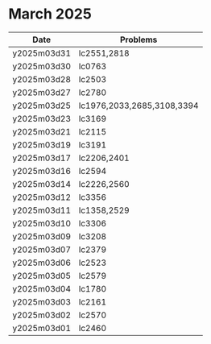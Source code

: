 # March 2025

| Date        | Problems                   |
| ----------- | -------------------------- |
| y2025m03d31 | lc2551,2818                |
| y2025m03d30 | lc0763                     |
| y2025m03d28 | lc2503                     |
| y2025m03d27 | lc2780                     |
| y2025m03d25 | lc1976,2033,2685,3108,3394 |
| y2025m03d23 | lc3169                     |
| y2025m03d21 | lc2115                     |
| y2025m03d19 | lc3191                     |
| y2025m03d17 | lc2206,2401                |
| y2025m03d16 | lc2594                     |
| y2025m03d14 | lc2226,2560                |
| y2025m03d12 | lc3356                     |
| y2025m03d11 | lc1358,2529                |
| y2025m03d10 | lc3306                     |
| y2025m03d09 | lc3208                     |
| y2025m03d07 | lc2379                     |
| y2025m03d06 | lc2523                     |
| y2025m03d05 | lc2579                     |
| y2025m03d04 | lc1780                     |
| y2025m03d03 | lc2161                     |
| y2025m03d02 | lc2570                     |
| y2025m03d01 | lc2460                     |
